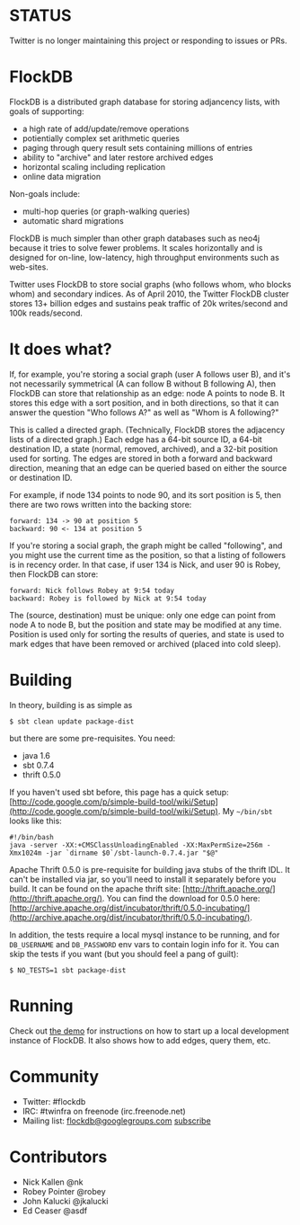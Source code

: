# STATUS

Twitter is no longer maintaining this project or responding to issues or PRs.

# FlockDB

FlockDB is a distributed graph database for storing adjancency lists, with
goals of supporting:

- a high rate of add/update/remove operations
- potientially complex set arithmetic queries
- paging through query result sets containing millions of entries
- ability to "archive" and later restore archived edges
- horizontal scaling including replication
- online data migration

Non-goals include:

- multi-hop queries (or graph-walking queries)
- automatic shard migrations

FlockDB is much simpler than other graph databases such as neo4j because it
tries to solve fewer problems. It scales horizontally and is designed for
on-line, low-latency, high throughput environments such as web-sites.

Twitter uses FlockDB to store social graphs (who follows whom, who blocks
whom) and secondary indices. As of April 2010, the Twitter FlockDB cluster
stores 13+ billion edges and sustains peak traffic of 20k writes/second and
100k reads/second.


# It does what?

If, for example, you're storing a social graph (user A follows user B), and
it's not necessarily symmetrical (A can follow B without B following A), then
FlockDB can store that relationship as an edge: node A points to node B. It
stores this edge with a sort position, and in both directions, so that it can
answer the question "Who follows A?" as well as "Whom is A following?"

This is called a directed graph. (Technically, FlockDB stores the adjacency
lists of a directed graph.) Each edge has a 64-bit source ID, a 64-bit
destination ID, a state (normal, removed, archived), and a 32-bit position
used for sorting. The edges are stored in both a forward and backward
direction, meaning that an edge can be queried based on either the source or
destination ID.

For example, if node 134 points to node 90, and its sort position is 5, then
there are two rows written into the backing store:

    forward: 134 -> 90 at position 5
    backward: 90 <- 134 at position 5

If you're storing a social graph, the graph might be called "following", and
you might use the current time as the position, so that a listing of followers
is in recency order. In that case, if user 134 is Nick, and user 90 is Robey,
then FlockDB can store:

    forward: Nick follows Robey at 9:54 today
    backward: Robey is followed by Nick at 9:54 today

The (source, destination) must be unique: only one edge can point from node A
to node B, but the position and state may be modified at any time. Position is
used only for sorting the results of queries, and state is used to mark edges
that have been removed or archived (placed into cold sleep).


# Building

In theory, building is as simple as

    $ sbt clean update package-dist

but there are some pre-requisites. You need:

- java 1.6
- sbt 0.7.4
- thrift 0.5.0

If you haven't used sbt before, this page has a quick setup:
[http://code.google.com/p/simple-build-tool/wiki/Setup](http://code.google.com/p/simple-build-tool/wiki/Setup).
My `~/bin/sbt` looks like this:

    #!/bin/bash
    java -server -XX:+CMSClassUnloadingEnabled -XX:MaxPermSize=256m -Xmx1024m -jar `dirname $0`/sbt-launch-0.7.4.jar "$@"

Apache Thrift 0.5.0 is pre-requisite for building java stubs of the thrift
IDL. It can't be installed via jar, so you'll need to install it separately
before you build. It can be found on the apache thrift site:
[http://thrift.apache.org/](http://thrift.apache.org/).
You can find the download for 0.5.0 here: 
[http://archive.apache.org/dist/incubator/thrift/0.5.0-incubating/](http://archive.apache.org/dist/incubator/thrift/0.5.0-incubating/).

In addition, the tests require a local mysql instance to be running, and for
`DB_USERNAME` and `DB_PASSWORD` env vars to contain login info for it. You can
skip the tests if you want (but you should feel a pang of guilt):

    $ NO_TESTS=1 sbt package-dist


# Running

Check out
[the demo](http://github.com/twitter/flockdb/blob/master/doc/demo.markdown)
for instructions on how to start up a local development instance of FlockDB.
It also shows how to add edges, query them, etc.


# Community

- Twitter: #flockdb
- IRC: #twinfra on freenode (irc.freenode.net)
- Mailing list: <flockdb@googlegroups.com> [subscribe](http://groups.google.com/group/flockdb)


# Contributors

- Nick Kallen @nk
- Robey Pointer @robey
- John Kalucki @jkalucki
- Ed Ceaser @asdf
